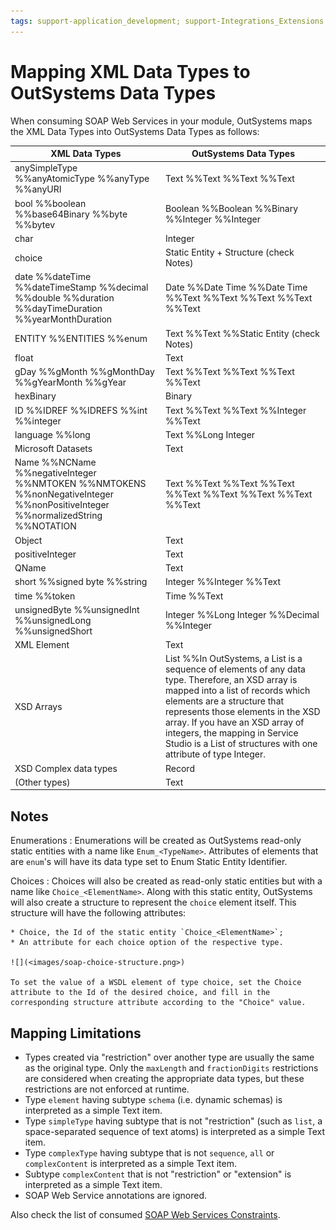 ```yaml
---
tags: support-application_development; support-Integrations_Extensions
---
```


# Mapping XML Data Types to OutSystems Data Types

When consuming SOAP Web Services in your module, OutSystems maps the XML Data Types into OutSystems Data Types as follows:

XML Data Types  |  OutSystems Data Types  
---|---  
anySimpleType %%anyAtomicType %%anyType %%anyURI  |  Text %%Text %%Text %%Text  
bool %%boolean %%base64Binary %%byte %%bytev  |  Boolean %%Boolean %%Binary %%Integer %%Integer 
char  |  Integer  
choice  |  Static Entity + Structure (check Notes)  
date %%dateTime %%dateTimeStamp %%decimal %%double %%duration %%dayTimeDuration %%yearMonthDuration  |  Date %%Date Time %%Date Time %%Text %%Text %%Text %%Text %%Text
ENTITY %%ENTITIES %%enum  |  Text %%Text %%Static Entity (check Notes)
float  |  Text  
gDay %%gMonth %%gMonthDay %%gYearMonth %%gYear  |  Text %%Text %%Text %%Text %%Text  
hexBinary  |  Binary  
ID %%IDREF %%IDREFS %%int %%integer  |  Text %%Text %%Text %%Integer %%Text  
language %%long  |  Text %%Long Integer  
Microsoft Datasets  |  Text  
Name %%NCName %%negativeInteger %%NMTOKEN %%NMTOKENS %%nonNegativeInteger %%nonPositiveInteger %%normalizedString %%NOTATION  |  Text %%Text %%Text %%Text %%Text %%Text %%Text %%Text %%Text  
Object  |  Text  
positiveInteger  |  Text  
QName  |  Text  
short %%signed byte %%string  |  Integer %%Integer %%Text  
time %%token  |  Time %%Text  
unsignedByte %%unsignedInt %%unsignedLong %%unsignedShort  |  Integer %%Long Integer %%Decimal %%Integer  
XML Element  |  Text  
XSD Arrays  |  List %%In OutSystems, a List is a sequence of elements of any data type. Therefore, an XSD array is mapped into a list of records which elements are a structure that represents those elements in the XSD array. If you have an XSD array of integers, the mapping in Service Studio is a List of structures with one attribute of type Integer.  
XSD Complex data types  |  Record  
(Other types)  |  Text  

## Notes

Enumerations
:   Enumerations will be created as OutSystems read-only static entities with a name like  `Enum_<TypeName>`.  Attributes of elements that are `enum`'s will have its data type set to Enum Static Entity Identifier.

Choices
:   Choices will also be created as read-only static entities but with a name like `Choice_<ElementName>`. 
Along with this static entity, OutSystems will also create a structure to represent the `choice` element itself. This structure will have the following attributes:

    * Choice, the Id of the static entity `Choice_<ElementName>`;
    * An attribute for each choice option of the respective type.

    ![](<images/soap-choice-structure.png>)

    To set the value of a WSDL element of type choice, set the Choice attribute to the Id of the desired choice, and fill in the corresponding structure attribute according to the "Choice" value.


## Mapping Limitations

* Types created via "restriction" over another type are usually the same as the original type. Only the `maxLength` and `fractionDigits` restrictions are considered when creating the appropriate data types, but these restrictions are not enforced at runtime.
* Type `element` having subtype `schema` (i.e. dynamic schemas) is interpreted as a simple Text item.
* Type `simpleType` having subtype that is not "restriction" (such as `list`, a space-separated sequence of text atoms) is interpreted as a simple Text item.
* Type `complexType` having subtype that is not `sequence`, `all` or `complexContent` is interpreted as a simple Text item.
* Subtype `complexContent` that is not "restriction" or "extension" is interpreted as a simple Text item.
* SOAP Web Service annotations are ignored. 

Also check the list of consumed [SOAP Web Services Constraints](<consumed-soap-constraints.md>).
